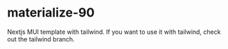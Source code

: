 # materialize-90

Nextjs MUI template with tailwind.
If you want to use it with tailwind, check out the tailwind branch.
